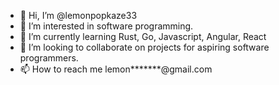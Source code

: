 - 👋 Hi, I’m @lemonpopkaze33
- 👀 I’m interested in software programming.
- 🌱 I’m currently learning Rust, Go, Javascript, Angular, React
- 💞️ I’m looking to collaborate on projects for aspiring software programmers.
- 📫 How to reach me lemon*******@gmail.com

<!---
lemonpopkaze33/lemonpopkaze33 is a ✨ special ✨ repository because its `README.md` (this file) appears on your GitHub profile.
You can click the Preview link to take a look at your changes.
--->
